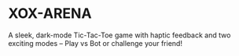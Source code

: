 # XOX-ARENA
A sleek, dark-mode Tic-Tac-Toe game with haptic feedback and two exciting modes – Play vs Bot or challenge your friend!
